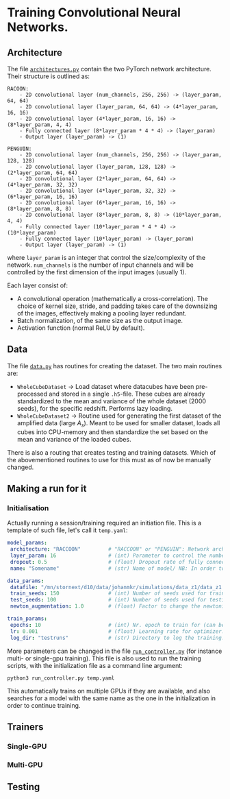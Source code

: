 # Training Convolutional Neural Networks. 

## Architecture

The file [`architectures.py`](architectures.py) contain the two PyTorch network architecture. Their structure is outlined as:

    RACOON:
        - 2D convolutional layer (num_channels, 256, 256) -> (layer_param, 64, 64)
        - 2D convolutional layer (layer_param, 64, 64) -> (4*layer_param, 16, 16)
        - 2D convolutional layer (4*layer_param, 16, 16) -> (8*layer_param, 4, 4)
        - Fully connected layer (8*layer_param * 4 * 4) -> (layer_param)
        - Output layer (layer_param) -> (1)

    PENGUIN:
        - 2D convolutional layer (num_channels, 256, 256) -> (layer_param, 128, 128)
        - 2D convolutional layer (layer_param, 128, 128) -> (2*layer_param, 64, 64)
        - 2D convolutional layer (2*layer_param, 64, 64) -> (4*layer_param, 32, 32)
        - 2D convolutional layer (4*layer_param, 32, 32) -> (6*layer_param, 16, 16)
        - 2D convolutional layer (6*layer_param, 16, 16) -> (8*layer_param, 8, 8)
        - 2D convolutional layer (8*layer_param, 8, 8) -> (10*layer_param, 4, 4)
        - Fully connected layer (10*layer_param * 4 * 4) -> (10*layer_param)
        - Fully connected layer (10*layer_param) -> (layer_param)
        - Output layer (layer_param) -> (1)

where `layer_param` is an integer that control the size/complexity of the network. `num_channels` is the number of input channels and will be controlled by the first dimension of the input images (usually 1). 

Each layer consist of:
 * A convolutional operation (mathematically a cross-correlation). The choice of kernel size, stride, and padding takes care of the downsizing of the images, effectively making a pooling layer redundant. 
 * Batch normalization, of the same size as the output image. 
 * Activation function (normal ReLU by default). 


## Data

The file [`data.py`](data.py) has routines for creating the dataset. The two main routines are:
* `WholeCubeDataset` -> Load dataset where datacubes have been pre-processed and stored in a single `.h5`-file. These cubes are already standardized to the mean and variance of the whole dataset (2000 seeds), for the specific redshift. Performs lazy loading.
* `WholeCubeDataset2` -> Routine used for generating the first dataset of the amplified data (large $A_s$). Meant to be used for smaller dataset, loads all cubes into CPU-memory and then standardize the set based on the mean and variance of the loaded cubes. 

There is also a routing that creates testing and training datasets. Which of the abovementioned routines to use for this must as of now be manually changed. 

## Making a run for it

### Initialisation
Actually running a session/training required an initiation file. This is a template of such file, let's call it `temp.yaml`:
 
 ```yaml
 model_params:
  architecture: "RACCOON"         # "RACCOON" or "PENGUIN": Network architecture.
  layer_param: 16                 # (int) Parameter to control the number of feature maps/complexity of the network. 
  dropout: 0.5                    # (float) Dropout rate of fully connected layers. Must be a probability between 0 and 1.
  name: "Somename"                # (str) Name of model/ NB: In order to continue a run, the name (and other setting must be identical).

data_params:
  datafile: "/mn/stornext/d10/data/johanmkr/simulations/data_z1/data_z1.h5"
  train_seeds: 150                # (int) Number of seeds used for training [0, train_seeds).
  test_seeds: 100                 # (int) Number of seeds used for testing: [train_seeds, train_seeds+test_seeds).
  newton_augmentation: 1.0        # (float) Factor to change the newtonian images. Should be != 1 for test purposes only. 

train_params:
  epochs: 10                      # (int) Nr. epoch to train for (can be trained before as well, will just continue).
  lr: 0.001                       # (float) Learning rate for optimizer.
  log_dir: "testruns"             # (str) Directory to log the training. This can be read by tensorboard later.
```
More parameters can be changed in the file [`run_controller.py`](run_controller.py) (for instance multi- or single-gpu training). This file is also used to run the training scripts, with the initialization file as a command line argument:

    python3 run_controller.py temp.yaml

This automatically trains on multiple GPUs if they are available, and also searches for a model with the same name as the one in the initialization in order to continue training. 

## Trainers

### Single-GPU

### Multi-GPU

## Testing